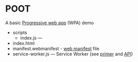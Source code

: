 # POOT
A basic [Progressive web app](https://developer.mozilla.org/en-US/docs/Web/Progressive_web_apps) (WPA) demo
* scripts
    * index.js — 
* index.html
* manifest.webmanifest - [web manifest](https://developer.mozilla.org/en-US/docs/Web/Manifest) file
* service-worker.js — Service Worker (see [primer](https://developers.google.com/web/fundamentals/primers/service-workers/) and [API](https://developer.mozilla.org/en-US/docs/Web/API/Service_Worker_API))
